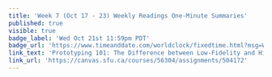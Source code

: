 ```yaml
---
title: 'Week 7 (Oct 17 - 23) Weekly Readings One-Minute Summaries'
published: true
visible: true
badge_label: 'Wed Oct 21st 11:59pm PDT'
badge_url: 'https://www.timeanddate.com/worldclock/fixedtime.html?msg=Week+2+%28Sep+12+-+18%29+Weekly+Readings+One-Minute+Summaries+Due+Date&iso=20201021T2359&p1=256'
link_text: 'Prototyping 101: The Difference between Low-Fidelity and High-Fidelity Prototypes and When to Use Each | Adobe Blog (1 of 3)'
link_url: 'https://canvas.sfu.ca/courses/56304/assignments/504172'
---
```

